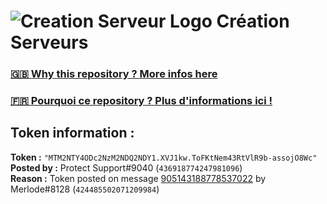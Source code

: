 # ![Creation Serveur Logo](https://i.imgur.com/XnmWmaA.png) Création Serveurs

### [🇬🇧 Why this repository ? More infos here](https://github.com/Creation-Serveurs/token-reset/blob/main/README.md)

### [🇫🇷 Pourquoi ce repository ? Plus d'informations ici !](https://github.com/Creation-Serveurs/token-reset/blob/main/FR_README.md)

## Token information :
**Token :** `"MTM2NTY4ODc2NzM2NDQ2NDY1.XVJ1kw.ToFKtNem43RtVlR9b-assojO8Wc"`\
**Posted by :** Protect Support#9040 (`436918774247981096`)\
**Reason :** Token posted on message [905143188778537022](https://discord.com/channels/835179952500113459/835179953859461191/905143188778537022) by Merlode#8128 (`424485502071209984`)